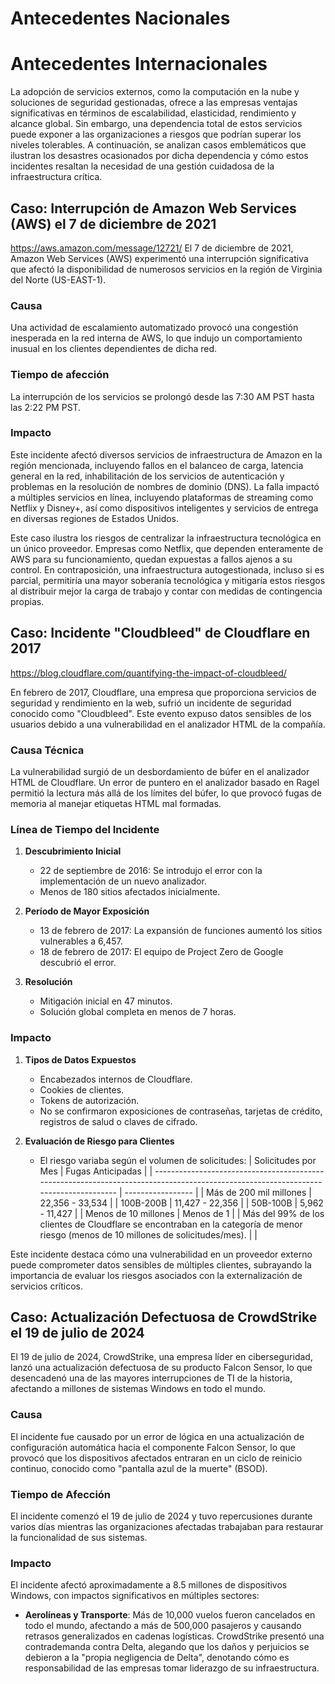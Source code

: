 # Antecedentes Nacionales

# Antecedentes Internacionales
La adopción de servicios externos, como la computación en la nube y soluciones de seguridad gestionadas, ofrece a las empresas ventajas significativas en términos de escalabilidad, elasticidad, rendimiento y alcance global. Sin embargo, una dependencia total de estos servicios puede exponer a las organizaciones a riesgos que podrían superar los niveles tolerables. A continuación, se analizan casos emblemáticos que ilustran los desastres ocasionados por dicha dependencia y cómo estos incidentes resaltan la necesidad de una gestión cuidadosa de la infraestructura crítica.

## Caso: Interrupción de Amazon Web Services (AWS) el 7 de diciembre de 2021
https://aws.amazon.com/message/12721/
El 7 de diciembre de 2021, Amazon Web Services (AWS) experimentó una interrupción significativa que afectó la disponibilidad de numerosos servicios en la región de Virginia del Norte (US-EAST-1).

### Causa

Una actividad de escalamiento automatizado provocó una congestión inesperada en la red interna de AWS, lo que indujo un comportamiento inusual en los clientes dependientes de dicha red.

### Tiempo de afección

La interrupción de los servicios se prolongó desde las 7:30 AM PST hasta las 2:22 PM PST.

### Impacto

Este incidente afectó diversos servicios de infraestructura de Amazon en la región mencionada, incluyendo fallos en el balanceo de carga, latencia general en la red, inhabilitación de los servicios de autenticación y problemas en la resolución de nombres de dominio (DNS). La falla impactó a múltiples servicios en línea, incluyendo plataformas de streaming como Netflix y Disney+, así como dispositivos inteligentes y servicios de entrega en diversas regiones de Estados Unidos.

Este caso ilustra los riesgos de centralizar la infraestructura tecnológica en un único proveedor. Empresas como Netflix, que dependen enteramente de AWS para su funcionamiento, quedan expuestas a fallos ajenos a su control. En contraposición, una infraestructura autogestionada, incluso si es parcial, permitiría una mayor soberanía tecnológica y mitigaría estos riesgos al distribuir mejor la carga de trabajo y contar con medidas de contingencia propias.

## Caso: Incidente "Cloudbleed" de Cloudflare en 2017
https://blog.cloudflare.com/quantifying-the-impact-of-cloudbleed/

En febrero de 2017, Cloudflare, una empresa que proporciona servicios de seguridad y rendimiento en la web, sufrió un incidente de seguridad conocido como "Cloudbleed". Este evento expuso datos sensibles de los usuarios debido a una vulnerabilidad en el analizador HTML de la compañía.

### Causa Técnica

La vulnerabilidad surgió de un desbordamiento de búfer en el analizador HTML de Cloudflare. Un error de puntero en el analizador basado en Ragel permitió la lectura más allá de los límites del búfer, lo que provocó fugas de memoria al manejar etiquetas HTML mal formadas.

### Línea de Tiempo del Incidente

1. **Descubrimiento Inicial**

   - 22 de septiembre de 2016: Se introdujo el error con la implementación de un nuevo analizador.
   - Menos de 180 sitios afectados inicialmente.

2. **Período de Mayor Exposición**

   - 13 de febrero de 2017: La expansión de funciones aumentó los sitios vulnerables a 6,457.
   - 18 de febrero de 2017: El equipo de Project Zero de Google descubrió el error.

3. **Resolución**

   - Mitigación inicial en 47 minutos.
   - Solución global completa en menos de 7 horas.

### Impacto

1. **Tipos de Datos Expuestos**

   - Encabezados internos de Cloudflare.
   - Cookies de clientes.
   - Tokens de autorización.
   - No se confirmaron exposiciones de contraseñas, tarjetas de crédito, registros de salud o claves de cifrado.

2. **Evaluación de Riesgo para Clientes**

   - El riesgo variaba según el volumen de solicitudes:
     | Solicitudes por Mes                                                                                                                 | Fugas Anticipadas |
     | ----------------------------------------------------------------------------------------------------------------------------------- | ----------------- |
     | Más de 200 mil millones                                                                                                             | 22,356 - 33,534   |
     | 100B-200B                                                                                                                           | 11,427 - 22,356   |
     | 50B-100B                                                                                                                            | 5,962 - 11,427    |
     | Menos de 10 millones                                                                                                                | Menos de 1        |
     | Más del 99% de los clientes de Cloudflare se encontraban en la categoría de menor riesgo (menos de 10 millones de solicitudes/mes). |                   |

Este incidente destaca cómo una vulnerabilidad en un proveedor externo puede comprometer datos sensibles de múltiples clientes, subrayando la importancia de evaluar los riesgos asociados con la externalización de servicios críticos.

## Caso: Actualización Defectuosa de CrowdStrike el 19 de julio de 2024

El 19 de julio de 2024, CrowdStrike, una empresa líder en ciberseguridad, lanzó una actualización defectuosa de su producto Falcon Sensor, lo que desencadenó una de las mayores interrupciones de TI de la historia, afectando a millones de sistemas Windows en todo el mundo.

### Causa

El incidente fue causado por un error de lógica en una actualización de configuración automática hacia el componente Falcon Sensor, lo que provocó que los dispositivos afectados entraran en un ciclo de reinicio continuo, conocido como "pantalla azul de la muerte" (BSOD).

### Tiempo de Afección

El incidente comenzó el 19 de julio de 2024 y tuvo repercusiones durante varios días mientras las organizaciones afectadas trabajaban para restaurar la funcionalidad de sus sistemas.

### Impacto

El incidente afectó aproximadamente a 8.5 millones de dispositivos Windows, con impactos significativos en múltiples sectores:

- **Aerolíneas y Transporte**: Más de 10,000 vuelos fueron cancelados en todo el mundo, afectando a más de 500,000 pasajeros y causando retrasos generalizados en cadenas logísticas.
CrowdStrike presentó una contrademanda contra Delta, alegando que los daños y perjuicios se debieron a la "propia negligencia de Delta", denotando cómo es responsabilidad de las empresas tomar liderazgo de su infraestructura.

